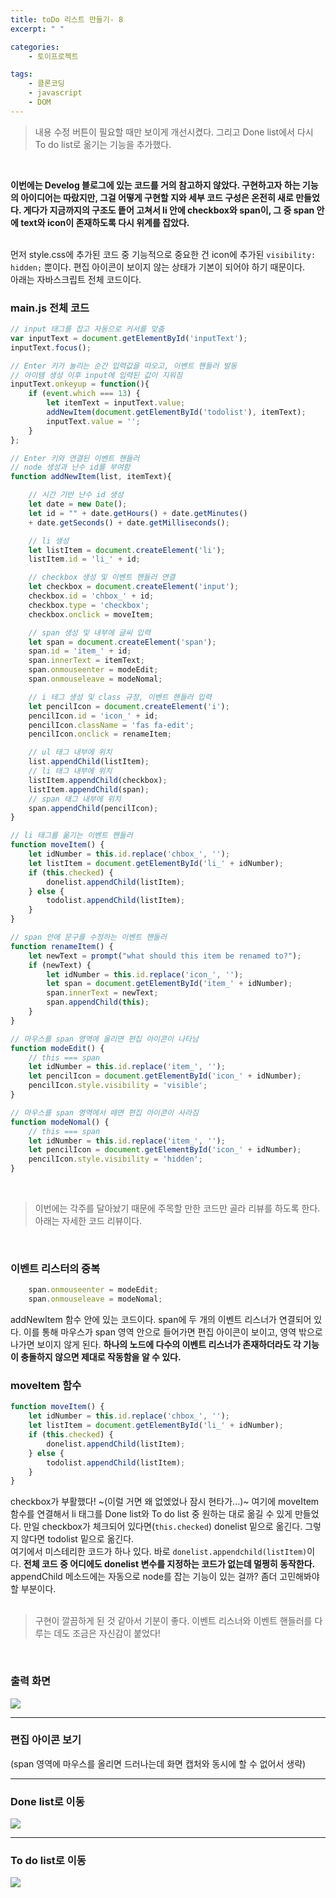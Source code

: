 ```yaml
---
title: toDo 리스트 만들기- 8
excerpt: " "

categories: 
    - 토이프로젝트

tags: 
    - 클론코딩
    - javascript
    - DOM
---
```

> 내용 수정 버튼이 필요할 때만 보이게 개선시켰다. 그리고 Done list에서 다시 To do list로 옮기는 기능을 추가했다.  
<br>

**이번에는 Develog 블로그에 있는 코드를 거의 참고하지 않았다. 구현하고자 하는 기능의 아이디어는 따랐지만, 그걸 어떻게 구현할 지와 세부 코드 구성은 온전히 새로 만들었다. 게다가 지금까지의 구조도 띁어 고쳐서 li 안에 checkbox와 span이, 그 중 span 안에 text와 icon이 존재하도록 다시 위계를 잡았다.**  
<br>

먼저 style.css에 추가된 코드 중 기능적으로 중요한 건 icon에 추가된 `visibility: hidden;` 뿐이다. 편집 아이콘이 보이지 않는 상태가 기본이 되어야 하기 때문이다.  
아래는 자바스크립트 전체 코드이다.  

### main.js 전체 코드
```javascript
// input 태그를 잡고 자동으로 커서를 맞춤
var inputText = document.getElementById('inputText');
inputText.focus();

// Enter 키가 눌리는 순간 입력값을 따오고, 이벤트 핸들러 발동
// 아이템 생성 이후 input에 입력된 값이 지워짐
inputText.onkeyup = function(){
    if (event.which === 13) {
        let itemText = inputText.value;
        addNewItem(document.getElementById('todolist'), itemText);
        inputText.value = '';
    }   
};

// Enter 키와 연결된 이벤트 핸들러
// node 생성과 난수 id를 부여함
function addNewItem(list, itemText){

    // 시간 기반 난수 id 생성
    let date = new Date();
    let id = "" + date.getHours() + date.getMinutes() 
    + date.getSeconds() + date.getMilliseconds();

    // li 생성
    let listItem = document.createElement('li');
    listItem.id = 'li_' + id;

    // checkbox 생성 및 이벤트 핸들러 연결
    let checkbox = document.createElement('input');
    checkbox.id = 'chbox_' + id;
    checkbox.type = 'checkbox';
    checkbox.onclick = moveItem;

    // span 생성 및 내부에 글씨 입력
    let span = document.createElement('span');
    span.id = 'item_' + id;
    span.innerText = itemText;
    span.onmouseenter = modeEdit;
    span.onmouseleave = modeNomal;

    // i 테그 생성 및 class 규정, 이벤트 핸들러 입력
    let pencilIcon = document.createElement('i');
    pencilIcon.id = 'icon_' + id;
    pencilIcon.className = 'fas fa-edit';
    pencilIcon.onclick = renameItem;  

    // ul 태그 내부에 위치
    list.appendChild(listItem);
    // li 태그 내부에 위치
    listItem.appendChild(checkbox);
    listItem.appendChild(span);
    // span 태그 내부에 위치
    span.appendChild(pencilIcon);
}

// li 태그를 옮기는 이벤트 핸들러
function moveItem() {
    let idNumber = this.id.replace('chbox_', '');
    let listItem = document.getElementById('li_' + idNumber);
    if (this.checked) {
        donelist.appendChild(listItem);
    } else {
        todolist.appendChild(listItem);
    }
}

// span 안에 문구를 수정하는 이벤트 핸들러
function renameItem() {
    let newText = prompt("what should this item be renamed to?");
    if (newText) {
        let idNumber = this.id.replace('icon_', '');
        let span = document.getElementById('item_' + idNumber);
        span.innerText = newText;
        span.appendChild(this);
    }
}

// 마우스를 span 영역에 올리면 편집 아이콘이 나타남
function modeEdit() {
    // this === span
    let idNumber = this.id.replace('item_', '');
    let pencilIcon = document.getElementById('icon_' + idNumber);
    pencilIcon.style.visibility = 'visible';
}

// 마우스를 span 영역에서 떼면 편집 아이콘이 사라짐
function modeNomal() {
    // this === span
    let idNumber = this.id.replace('item_', '');
    let pencilIcon = document.getElementById('icon_' + idNumber);
    pencilIcon.style.visibility = 'hidden';   
}
```  
<br>

> 이번에는 각주를 달아놨기 때문에 주목할 만한 코드만 골라 리뷰를 하도록 한다. 아래는 자세한 코드 리뷰이다.  
<br>

### 이벤트 리스터의 중복
```javascript
    span.onmouseenter = modeEdit;
    span.onmouseleave = modeNomal;
```
addNewItem 함수 안에 있는 코드이다. span에 두 개의 이벤트 리스너가 연결되어 있다. 이를 통해 마우스가 span 영역 안으로 들어가면 편집 아이콘이 보이고, 영역 밖으로 나가면 보이지 않게 된다. **하나의 노드에 다수의 이벤트 리스너가 존재하더라도 각 기능이 충돌하지 않으면 제대로 작동함을 알 수 있다.**
<br>

### moveItem 함수
```javascript
function moveItem() {
    let idNumber = this.id.replace('chbox_', '');
    let listItem = document.getElementById('li_' + idNumber);
    if (this.checked) {
        donelist.appendChild(listItem);
    } else {
        todolist.appendChild(listItem);
    }
}
```
checkbox가 부활했다! ~(이럴 거면 왜 없엤었나 잠시 현타가...)~ 여기에 moveItem 함수를 연결해서 li 태그를 Done list와 To do list 중 원하는 대로 옮길 수 있게 만들었다. 만일 checkbox가 체크되어 있다면(`this.checked`) donelist 밑으로 옮긴다. 그렇지 않다면 todolist 밑으로 옮긴다.  
여기에서 미스테리한 코드가 하나 있다. 바로 `donelist.appendchild(listItem)`이다. **전체 코드 중 어디에도 donelist 변수를 지정하는 코드가 없는데 멀쩡히 동작한다.** appendChild 메소드에는 자동으로 node를 잡는 기능이 있는 걸까? 좀더 고민해봐야 할 부분이다.  
<br>

> 구현이 깔끔하게 된 것 같아서 기분이 좋다. 이벤트 리스너와 이벤트 핸들러를 다루는 데도 조금은 자신감이 붙었다!  
<br>

### 출력 화면  
![](https://dulcis-hortus.github.io/assets/images/8_fp1.JPG)  
* * *

### 편집 아이콘 보기  
(span 영역에 마우스를 올리면 드러나는데 화면 캡처와 동시에 할 수 없어서 생략)  
* * *

### Done list로 이동  
![](https://dulcis-hortus.github.io/assets/images/8_fp2.JPG)  
* * *

### To do list로 이동  
![](https://dulcis-hortus.github.io/assets/images/8_fp3.JPG)  
<br>

